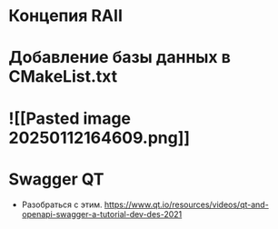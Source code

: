 # Концепия RAII

# Добавление базы данных в CMakeList.txt
# ![[Pasted image 20250112164609.png]]

# Swagger QT

- Разобраться с этим.
https://www.qt.io/resources/videos/qt-and-openapi-swagger-a-tutorial-dev-des-2021

